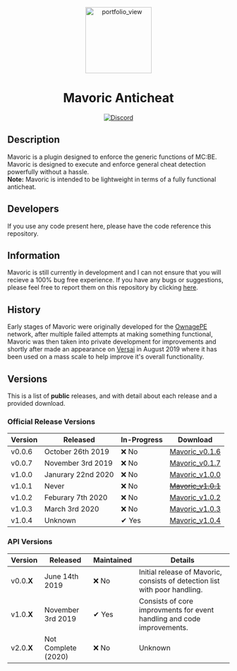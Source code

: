 <div align="center">
  <p>
    <img width="150" alt="portfolio_view" src="https://raw.githubusercontent.com/Olybear9/Mavoric/stable/resources/assets/mavoric_black_and_white.png">
  </p>
  <p>
    <h1> Mavoric Anticheat</h1>
    <a href="https://discord.gg/2humhkN">
      <img src="https://discordapp.com/api/guilds/683167375771828277/embed.png" alt="Discord">
    </a>
  </p>
</div>

## Description
Mavoric is a plugin designed to enforce the generic functions of MC:BE. Mavoric is designed to execute and enforce 
general cheat detection powerfully without a hassle. <br />
**Note:** Mavoric is intended to be lightweight in terms of a fully functional anticheat. 

## Developers
If you use any code present here, please have the code reference this repository.

## Information
Mavoric is still currently in development and I can not ensure that you will recieve a 100% bug free experience.
If you have any bugs or suggestions, please feel free to report them on this repository by clicking [here](https://github.com/Olybear9/Mavoric/issues/new).

## History
Early stages of Mavoric were originally developed for the [OwnagePE](shop.ownagepe.com) network, 
after multiple failed attempts at making something functional, Mavoric was then taken into private development 
for improvements and shortly after made an appearance on [Versai](versai.pro) in August 2019 where it has been 
used on a mass scale to help improve it's overall functionality.

## Versions
This is a list of **public** releases, and with detail about each release and a provided download.

### Official Release Versions
Version | Released | In-Progress | Download 
------- | ------- | ---------- | --------
v0.0.6 | October 26th 2019 | ❌ No | [Mavoric_v0.1.6](https://github.com/Olybear9/Mavoric/releases/download/v0.1.6/Mavoric_v0.1.6.phar)
v0.0.7 | November 3rd 2019 | ❌ No | [Mavoric_v0.1.7](https://github.com/Olybear9/Mavoric/releases/download/v0.1.7/Mavoric_v0.1.7.phar)
v1.0.0 | Janurary 22nd 2020 | ❌ No | [Mavoric_v1.0.0](https://github.com/Olybear9/Mavoric/releases/download/v1.0.0/Mavoric_v1.0.0.phar)
v1.0.1 | Never | ❌ No | ~~[Mavoric_v1.0.1](https://github.com/Olybear9/Mavoric/releases)~~
v1.0.2 | Feburary 7th 2020 | ❌ No | [Mavoric_v1.0.2](https://github.com/Olybear9/Mavoric/releases/download/v1.0.2/Mavoric_v1.0.2.phar)
v1.0.3 | March 3rd 2020 | ❌ No | [Mavoric_v1.0.3](https://github.com/Olybear9/Mavoric/releases/download/v1.0.3/Mavoric_v1.0.3.phar)
v1.0.4 | Unknown | ✔ Yes | [Mavoric_v1.0.4](https://github.com/Olybear9/Mavoric/releases/download/v1.0.4/Mavoric_v1.0.4.phar)

### API Versions
Version | Released | Maintained | Details
------- | -------- | ---------- | -------
v0.0.**X** | June 14th 2019 | ❌ No | Initial release of Mavoric, consists of detection list with poor handling.
v1.0.**X** | November 3rd 2019 | ✔ Yes | Consists of core improvments for event handling and code improvements.
v2.0.**X** | Not Complete (2020) | ❌ No | Unknown
